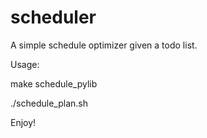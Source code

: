 scheduler
=========

A simple schedule optimizer given a todo list. 

Usage:

make schedule_pylib

./schedule_plan.sh 

Enjoy!
